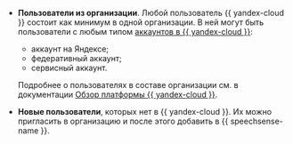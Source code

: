 * **Пользователи из организации**. Любой пользователь {{ yandex-cloud }} состоит как минимум в одной организации. В ней могут быть пользователи с любым типом [аккаунтов в {{ yandex-cloud }}](../../iam/concepts/index.md#accounts):

   * аккаунт на Яндексе;
   * федеративный аккаунт;
   * сервисный аккаунт.

   Подробнее о пользователях в составе организации см. в документации [Обзор платформы {{ yandex-cloud }}](../../overview/roles-and-resources.md#users).

* **Новые пользователи**, которых нет в {{ yandex-cloud }}. Их можно пригласить в организацию и после этого добавить в {{ speechsense-name }}.
